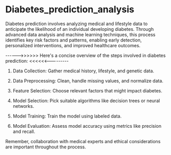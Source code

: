 # Diabetes_prediction_analysis
 Diabetes prediction involves analyzing medical and lifestyle data to anticipate the likelihood of an individual developing diabetes. Through advanced data analysis and machine learning techniques, this process identifies key risk factors and patterns, enabling early detection, personalized interventions, and improved healthcare outcomes.

------>>>>>> Here's a concise overview of the steps involved in diabetes prediction: <<<<<<---------

1. Data Collection: Gather medical history, lifestyle, and genetic data.

2. Data Preprocessing: Clean, handle missing values, and normalize data.

3. Feature Selection: Choose relevant factors that might impact diabetes.

4. Model Selection: Pick suitable algorithms like decision trees or neural networks.

5. Model Training: Train the model using labeled data.

6. Model Evaluation: Assess model accuracy using metrics like precision and recall.


Remember, collaboration with medical experts and ethical considerations are important throughout the process.


